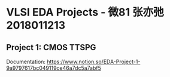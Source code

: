 # VLSI EDA Projects - 微81 张亦弛 2018011213

## Project 1: CMOS TTSPG

Documentation: https://www.notion.so/EDA-Project-1-9a9797617bc049119ce46a7dc5a7abf5
